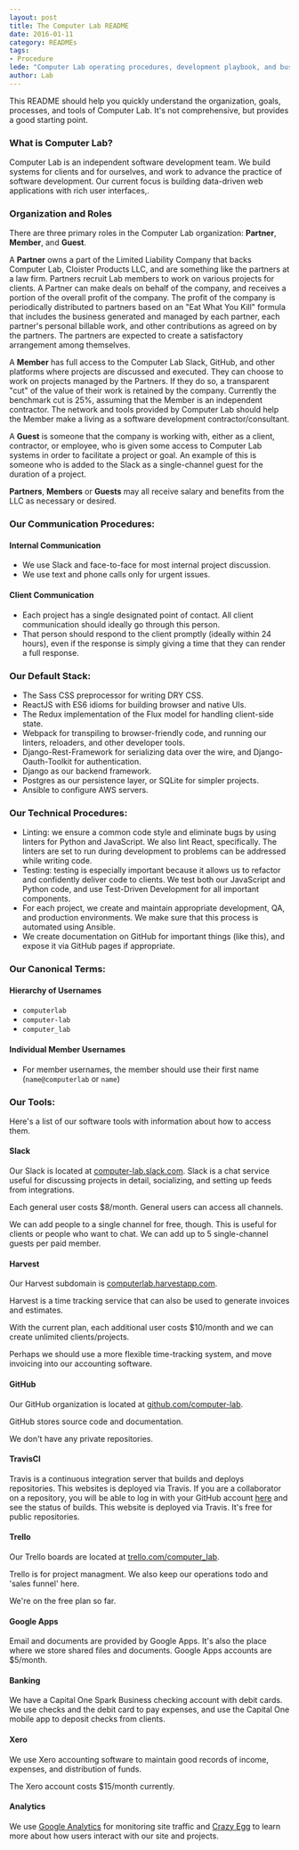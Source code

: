 ```yaml
---
layout: post
title: The Computer Lab README
date: 2016-01-11
category: READMEs
tags:
- Procedure
lede: "Computer Lab operating procedures, development playbook, and business tools."
author: Lab
---
```


This README should help you quickly understand the organization, goals,
processes, and tools of Computer Lab.  It's not comprehensive, but provides a
good starting point.

### What is Computer Lab?

Computer Lab is an independent software development team.  We build systems for
clients and for ourselves, and work to advance the practice of software
development.  Our current focus is building data-driven web applications with
rich user interfaces,.

### Organization and Roles

There are three primary roles in the Computer Lab organization: **Partner**, **Member**,
and **Guest**.

A **Partner** owns a part of the Limited Liability Company that backs Computer
Lab, Cloister Products LLC, and are something like the partners at a law firm.
Partners recruit Lab members to work on various projects for clients.   A
Partner can make deals on behalf of the company, and receives a portion of the
overall profit of the company.  The profit of the company is periodically
distributed to partners based on an "Eat What You Kill" formula that includes
the business generated and managed by each partner, each partner's personal
billable work, and other contributions as agreed on by the partners.  The
partners are expected to create a satisfactory arrangement among themselves.

A **Member** has full access to the Computer Lab Slack, GitHub, and other
platforms where projects are discussed and executed.  They can choose to work on
projects managed by the Partners.  If they do so, a transparent "cut" of the
value of their work is retained by the company.  Currently the benchmark cut is
25%, assuming that the Member is an independent contractor.  The network and
tools provided by Computer Lab should help the Member make a living as a
software development contractor/consultant.

A **Guest** is someone that the company is working with, either as a client,
contractor, or employee, who is given some access to Computer Lab systems in
order to facilitate a project or goal.  An example of this is someone who is
added to the Slack as a single-channel guest for the duration of a project.

**Partners**, **Members** or **Guests** may all receive salary and benefits from
the LLC as necessary or desired.

### Our Communication Procedures:

#### Internal Communication
- We use Slack and face-to-face for most internal project discussion.
- We use text and phone calls only for urgent issues.

#### Client Communication
- Each project has a single designated point of contact. All client
  communication should ideally go through this person.
- That person should respond to the client promptly (ideally within 24 hours),
  even if the response is simply giving a time that they can render a full
  response.

### Our Default Stack:
- The Sass CSS preprocessor for writing DRY CSS.
- ReactJS with ES6 idioms for building browser and native UIs.
- The Redux implementation of the Flux model for handling client-side state.
- Webpack for transpiling to browser-friendly code, and running our linters,
  reloaders, and other developer tools.
- Django-Rest-Framework for serializing data over the wire, and
  Django-Oauth-Toolkit for authentication.
- Django as our backend framework.
- Postgres as our persistence layer, or SQLite for simpler projects.
- Ansible to configure AWS servers.

### Our Technical Procedures:
- Linting: we ensure a common code style and eliminate bugs by using linters for
  Python and JavaScript.  We also lint React, specifically.  The linters are set
  to run during development to problems can be addressed while writing code.
- Testing: testing is especially important because it allows us to refactor and
  confidently deliver code to clients.  We test both our JavaScript and Python
  code, and use Test-Driven Development for all important components.
- For each project, we create and maintain appropriate development, QA, and
  production environments.  We make sure that this process is automated using
  Ansible.
- We create documentation on GitHub for important things (like this), and expose
  it via GitHub pages if appropriate.

### Our Canonical Terms:

#### Hierarchy of Usernames
- `computerlab`
- `computer-lab`
- `computer_lab`

#### Individual Member Usernames
- For member usernames, the member should use their first name (`name@computerlab`
  or `name`)

### Our Tools:

Here's a list of our software tools with information about how to access them.

#### Slack

Our Slack is located at
[computer-lab.slack.com](https://computer-lab.slack.com).  Slack is a chat
service useful for discussing projects in detail, socializing, and setting up
feeds from integrations.

Each general user costs $8/month.  General users can access all channels.

We can add people to a single channel for free, though.  This is useful for
clients or people who want to chat.  We can add up to 5 single-channel guests
per paid member.

#### Harvest

Our Harvest subdomain is [computerlab.harvestapp.com](https://computerlab.harvestapp.com).

Harvest is a time tracking service that can also be used to generate invoices
and estimates.

With the current plan, each additional user costs $10/month and we can create
unlimited clients/projects.

Perhaps we should use a more flexible time-tracking system, and move invoicing
into our accounting software.

#### GitHub

Our GitHub organization is located at [github.com/computer-lab](https://github.com/computer-lab).

GitHub stores source code and documentation.

We don't have any private repositories.

#### TravisCI

Travis is a continuous integration server that builds and deploys repositories.
This websites is deployed via Travis.  If you are a collaborator on a
repository, you will be able to log in with your GitHub account
[here](https://travis-ci.org/) and see the status of builds.  This website is
deployed via Travis.  It's free for public repositories.

#### Trello

Our Trello boards are located at [trello.com/computer_lab](https://trello.com/computer_lab).

Trello is for project managment.  We also keep our operations todo and 'sales
funnel' here.

We're on the free plan so far.

#### Google Apps

Email and documents are provided by Google Apps.  It's also the place where we
store shared files and documents.  Google Apps accounts are $5/month.

#### Banking

We have a Capital One Spark Business checking account with debit cards.  We use
checks and the debit card to pay expenses, and use the Capital One mobile app to
deposit checks from clients.

#### Xero

We use Xero accounting software to maintain good records of income, expenses,
and distribution of funds.

The Xero account costs $15/month currently.

#### Analytics

We use [Google Analytics](https://analytics.google.com/analytics/web/) for monitoring site traffic and [Crazy Egg](https://www.crazyegg.com) to learn more about how users interact with our site and projects.

